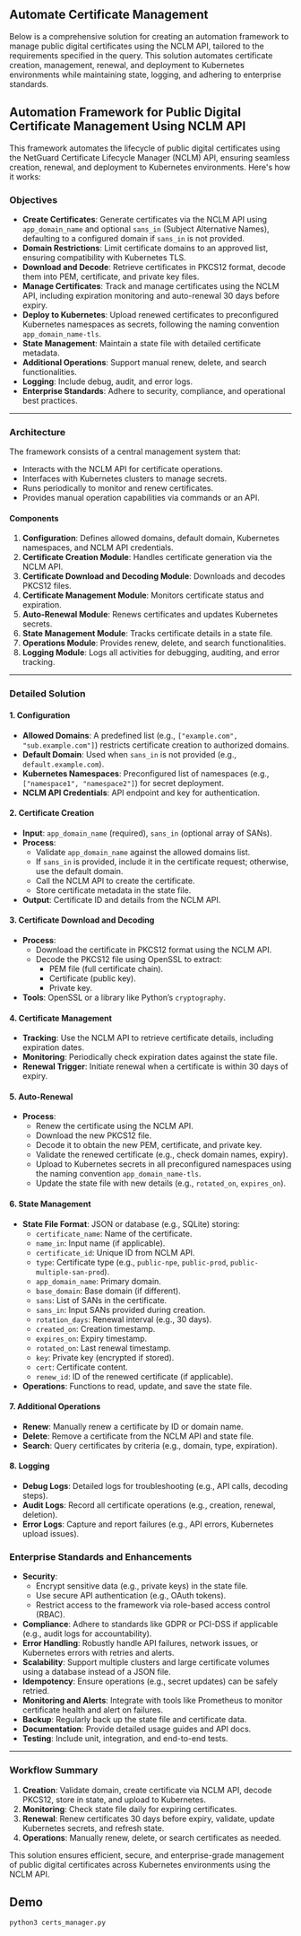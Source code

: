 ## Automate Certificate Management

Below is a comprehensive solution for creating an automation framework to manage public digital certificates using the NCLM API, tailored to the requirements specified in the query. This solution automates certificate creation, management, renewal, and deployment to Kubernetes environments while maintaining state, logging, and adhering to enterprise standards.

## Automation Framework for Public Digital Certificate Management Using NCLM API

This framework automates the lifecycle of public digital certificates using the NetGuard Certificate Lifecycle Manager (NCLM) API, ensuring seamless creation, renewal, and deployment to Kubernetes environments. Here's how it works:

### Objectives

- **Create Certificates**: Generate certificates via the NCLM API using `app_domain_name` and optional `sans_in` (Subject Alternative Names), defaulting to a configured domain if `sans_in` is not provided.
- **Domain Restrictions**: Limit certificate domains to an approved list, ensuring compatibility with Kubernetes TLS.
- **Download and Decode**: Retrieve certificates in PKCS12 format, decode them into PEM, certificate, and private key files.
- **Manage Certificates**: Track and manage certificates using the NCLM API, including expiration monitoring and auto-renewal 30 days before expiry.
- **Deploy to Kubernetes**: Upload renewed certificates to preconfigured Kubernetes namespaces as secrets, following the naming convention `app_domain_name-tls`.
- **State Management**: Maintain a state file with detailed certificate metadata.
- **Additional Operations**: Support manual renew, delete, and search functionalities.
- **Logging**: Include debug, audit, and error logs.
- **Enterprise Standards**: Adhere to security, compliance, and operational best practices.

---

### Architecture

The framework consists of a central management system that:

- Interacts with the NCLM API for certificate operations.
- Interfaces with Kubernetes clusters to manage secrets.
- Runs periodically to monitor and renew certificates.
- Provides manual operation capabilities via commands or an API.

#### Components

1. **Configuration**: Defines allowed domains, default domain, Kubernetes namespaces, and NCLM API credentials.
2. **Certificate Creation Module**: Handles certificate generation via the NCLM API.
3. **Certificate Download and Decoding Module**: Downloads and decodes PKCS12 files.
4. **Certificate Management Module**: Monitors certificate status and expiration.
5. **Auto-Renewal Module**: Renews certificates and updates Kubernetes secrets.
6. **State Management Module**: Tracks certificate details in a state file.
7. **Operations Module**: Provides renew, delete, and search functionalities.
8. **Logging Module**: Logs all activities for debugging, auditing, and error tracking.

---

### Detailed Solution

#### 1. Configuration

- **Allowed Domains**: A predefined list (e.g., `["example.com", "sub.example.com"]`) restricts certificate creation to authorized domains.
- **Default Domain**: Used when `sans_in` is not provided (e.g., `default.example.com`).
- **Kubernetes Namespaces**: Preconfigured list of namespaces (e.g., `["namespace1", "namespace2"]`) for secret deployment.
- **NCLM API Credentials**: API endpoint and key for authentication.

#### 2. Certificate Creation

- **Input**: `app_domain_name` (required), `sans_in` (optional array of SANs).
- **Process**:
  - Validate `app_domain_name` against the allowed domains list.
  - If `sans_in` is provided, include it in the certificate request; otherwise, use the default domain.
  - Call the NCLM API to create the certificate.
  - Store certificate metadata in the state file.
- **Output**: Certificate ID and details from the NCLM API.

#### 3. Certificate Download and Decoding

- **Process**:
  - Download the certificate in PKCS12 format using the NCLM API.
  - Decode the PKCS12 file using OpenSSL to extract:
    - PEM file (full certificate chain).
    - Certificate (public key).
    - Private key.
- **Tools**: OpenSSL or a library like Python’s `cryptography`.

#### 4. Certificate Management

- **Tracking**: Use the NCLM API to retrieve certificate details, including expiration dates.
- **Monitoring**: Periodically check expiration dates against the state file.
- **Renewal Trigger**: Initiate renewal when a certificate is within 30 days of expiry.

#### 5. Auto-Renewal

- **Process**:
  - Renew the certificate using the NCLM API.
  - Download the new PKCS12 file.
  - Decode it to obtain the new PEM, certificate, and private key.
  - Validate the renewed certificate (e.g., check domain names, expiry).
  - Upload to Kubernetes secrets in all preconfigured namespaces using the naming convention `app_domain_name-tls`.
  - Update the state file with new details (e.g., `rotated_on`, `expires_on`).

#### 6. State Management

- **State File Format**: JSON or database (e.g., SQLite) storing:
  - `certificate_name`: Name of the certificate.
  - `name_in`: Input name (if applicable).
  - `certificate_id`: Unique ID from NCLM API.
  - `type`: Certificate type (e.g., `public-npe`, `public-prod`, `public-multiple-san-prod`).
  - `app_domain_name`: Primary domain.
  - `base_domain`: Base domain (if different).
  - `sans`: List of SANs in the certificate.
  - `sans_in`: Input SANs provided during creation.
  - `rotation_days`: Renewal interval (e.g., 30 days).
  - `created_on`: Creation timestamp.
  - `expires_on`: Expiry timestamp.
  - `rotated_on`: Last renewal timestamp.
  - `key`: Private key (encrypted if stored).
  - `cert`: Certificate content.
  - `renew_id`: ID of the renewed certificate (if applicable).
- **Operations**: Functions to read, update, and save the state file.

#### 7. Additional Operations

- **Renew**: Manually renew a certificate by ID or domain name.
- **Delete**: Remove a certificate from the NCLM API and state file.
- **Search**: Query certificates by criteria (e.g., domain, type, expiration).

#### 8. Logging

- **Debug Logs**: Detailed logs for troubleshooting (e.g., API calls, decoding steps).
- **Audit Logs**: Record all certificate operations (e.g., creation, renewal, deletion).
- **Error Logs**: Capture and report failures (e.g., API errors, Kubernetes upload issues).

### Enterprise Standards and Enhancements

- **Security**:
  - Encrypt sensitive data (e.g., private keys) in the state file.
  - Use secure API authentication (e.g., OAuth tokens).
  - Restrict access to the framework via role-based access control (RBAC).
- **Compliance**: Adhere to standards like GDPR or PCI-DSS if applicable (e.g., audit logs for accountability).
- **Error Handling**: Robustly handle API failures, network issues, or Kubernetes errors with retries and alerts.
- **Scalability**: Support multiple clusters and large certificate volumes using a database instead of a JSON file.
- **Idempotency**: Ensure operations (e.g., secret updates) can be safely retried.
- **Monitoring and Alerts**: Integrate with tools like Prometheus to monitor certificate health and alert on failures.
- **Backup**: Regularly back up the state file and certificate data.
- **Documentation**: Provide detailed usage guides and API docs.
- **Testing**: Include unit, integration, and end-to-end tests.

---

### Workflow Summary

1. **Creation**: Validate domain, create certificate via NCLM API, decode PKCS12, store in state, and upload to Kubernetes.
2. **Monitoring**: Check state file daily for expiring certificates.
3. **Renewal**: Renew certificates 30 days before expiry, validate, update Kubernetes secrets, and refresh state.
4. **Operations**: Manually renew, delete, or search certificates as needed.

This solution ensures efficient, secure, and enterprise-grade management of public digital certificates across Kubernetes environments using the NCLM API.

## Demo

```bash
python3 certs_manager.py
```
